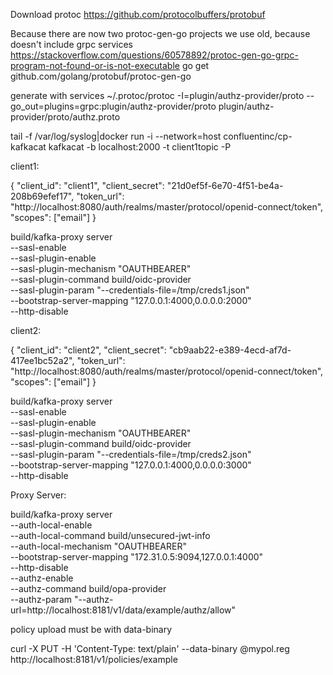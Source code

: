 Download protoc https://github.com/protocolbuffers/protobuf

Because there are now two protoc-gen-go projects we use old, because doesn't include grpc services
https://stackoverflow.com/questions/60578892/protoc-gen-go-grpc-program-not-found-or-is-not-executable
go get github.com/golang/protobuf/protoc-gen-go

generate with services
~/.protoc/protoc -I=plugin/authz-provider/proto --go_out=plugins=grpc:plugin/authz-provider/proto plugin/authz-provider/proto/authz.proto

tail -f /var/log/syslog|docker run -i --network=host confluentinc/cp-kafkacat kafkacat -b localhost:2000 -t client1topic -P

client1:

{
"client_id": "client1",
"client_secret": "21d0ef5f-6e70-4f51-be4a-208b69efef17",
"token_url": "http://localhost:8080/auth/realms/master/protocol/openid-connect/token",
"scopes": ["email"]
}

build/kafka-proxy server \
                         --sasl-enable \
                         --sasl-plugin-enable \
                         --sasl-plugin-mechanism "OAUTHBEARER" \
                         --sasl-plugin-command build/oidc-provider \
                         --sasl-plugin-param "--credentials-file=/tmp/creds1.json" \
                         --bootstrap-server-mapping "127.0.0.1:4000,0.0.0.0:2000" \
                         --http-disable

client2:

{
"client_id": "client2",
"client_secret": "cb9aab22-e389-4ecd-af7d-417ee1bc52a2",
"token_url": "http://localhost:8080/auth/realms/master/protocol/openid-connect/token",
"scopes": ["email"]
}

build/kafka-proxy server \
                        --sasl-enable \
                        --sasl-plugin-enable \
                        --sasl-plugin-mechanism "OAUTHBEARER" \
                        --sasl-plugin-command build/oidc-provider \
                        --sasl-plugin-param "--credentials-file=/tmp/creds2.json" \
                        --bootstrap-server-mapping "127.0.0.1:4000,0.0.0.0:3000" \
                        --http-disable

Proxy Server:

build/kafka-proxy server \
                         --auth-local-enable \
                         --auth-local-command build/unsecured-jwt-info \
                         --auth-local-mechanism "OAUTHBEARER" \
                         --bootstrap-server-mapping "172.31.0.5:9094,127.0.0.1:4000" \
                         --http-disable \
                         --authz-enable \
                         --authz-command build/opa-provider \
                         --authz-param "--authz-url=http://localhost:8181/v1/data/example/authz/allow"

policy upload must be with data-binary

curl -X PUT -H 'Content-Type: text/plain' --data-binary @mypol.reg http://localhost:8181/v1/policies/example
